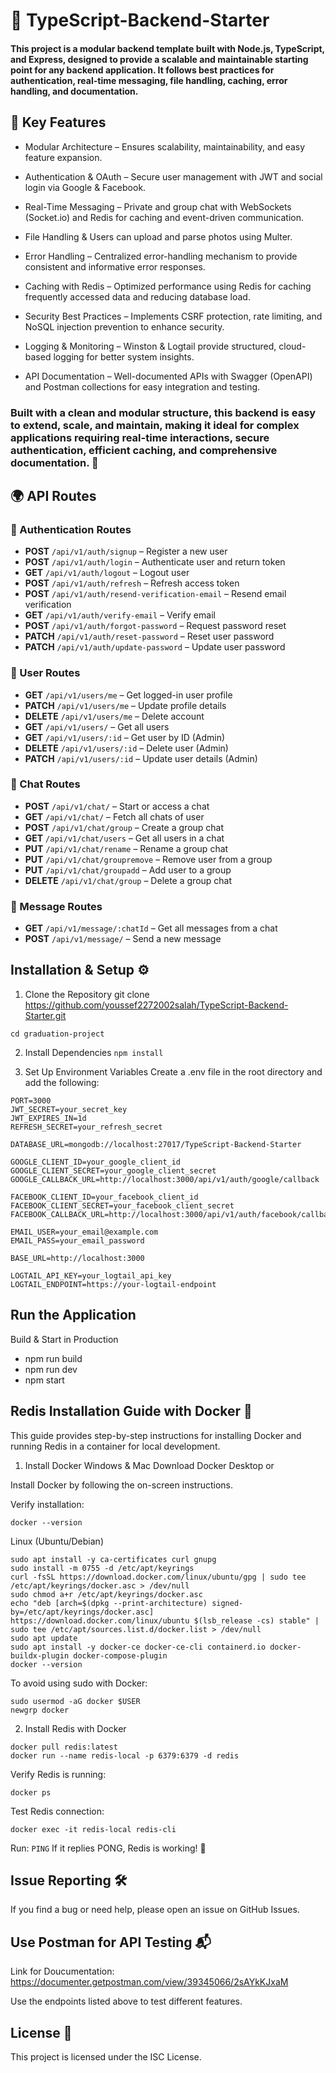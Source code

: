 # 🚀 TypeScript-Backend-Starter
#### This project is a modular backend template built with Node.js, TypeScript, and Express, designed to provide a scalable and maintainable starting point for any backend application. It follows best practices for authentication, real-time messaging, file handling, caching, error handling, and documentation.

## 🌟 Key Features
* Modular Architecture – Ensures scalability, maintainability, and easy feature expansion.

* Authentication & OAuth – Secure user management with JWT and social login via Google & Facebook.

* Real-Time Messaging – Private and group chat with WebSockets (Socket.io) and Redis for caching and event-driven communication.

* File Handling & Users can upload and parse photos using Multer.

* Error Handling – Centralized error-handling mechanism to provide consistent and informative error responses.

* Caching with Redis – Optimized performance using Redis for caching frequently accessed data and reducing database load.

* Security Best Practices – Implements CSRF protection, rate limiting, and NoSQL injection prevention to enhance security.

* Logging & Monitoring – Winston & Logtail provide structured, cloud-based logging for better system insights.

* API Documentation – Well-documented APIs with Swagger (OpenAPI) and Postman collections for easy integration and testing.

### Built with a clean and modular structure, this backend is easy to extend, scale, and maintain, making it ideal for complex applications requiring real-time interactions, secure authentication, efficient caching, and comprehensive documentation. 🚀

## 🌍 API Routes

### 🔑 Authentication Routes  
* **POST** `/api/v1/auth/signup` – Register a new user  
* **POST** `/api/v1/auth/login` – Authenticate user and return token  
* **GET** `/api/v1/auth/logout` – Logout user  
* **POST** `/api/v1/auth/refresh` – Refresh access token  
* **POST** `/api/v1/auth/resend-verification-email` – Resend email verification  
* **GET** `/api/v1/auth/verify-email` – Verify email  
* **POST** `/api/v1/auth/forgot-password` – Request password reset  
* **PATCH** `/api/v1/auth/reset-password` – Reset user password  
* **PATCH** `/api/v1/auth/update-password` – Update user password  

### 👤 User Routes  
* **GET** `/api/v1/users/me` – Get logged-in user profile  
* **PATCH** `/api/v1/users/me` – Update profile details  
* **DELETE** `/api/v1/users/me` – Delete account  
* **GET** `/api/v1/users/` – Get all users  
* **GET** `/api/v1/users/:id` – Get user by ID (Admin)  
* **DELETE** `/api/v1/users/:id` – Delete user (Admin)  
* **PATCH** `/api/v1/users/:id` – Update user details (Admin)  

### 💬 Chat Routes  
* **POST** `/api/v1/chat/` – Start or access a chat  
* **GET** `/api/v1/chat/` – Fetch all chats of user  
* **POST** `/api/v1/chat/group` – Create a group chat  
* **GET** `/api/v1/chat/users` – Get all users in a chat  
* **PUT** `/api/v1/chat/rename` – Rename a group chat  
* **PUT** `/api/v1/chat/groupremove` – Remove user from a group  
* **PUT** `/api/v1/chat/groupadd` – Add user to a group  
* **DELETE** `/api/v1/chat/group` – Delete a group chat  

### 📩 Message Routes  
* **GET** `/api/v1/message/:chatId` – Get all messages from a chat  
* **POST** `/api/v1/message/` – Send a new message  


## Installation & Setup ⚙️
1. Clone the Repository
git clone https://github.com/youssef2272002salah/TypeScript-Backend-Starter.git
```
cd graduation-project
```
2. Install Dependencies
```npm install```

3. Set Up Environment Variables
Create a .env file in the root directory and add the following:
```env
PORT=3000
JWT_SECRET=your_secret_key
JWT_EXPIRES_IN=1d
REFRESH_SECRET=your_refresh_secret

DATABASE_URL=mongodb://localhost:27017/TypeScript-Backend-Starter

GOOGLE_CLIENT_ID=your_google_client_id
GOOGLE_CLIENT_SECRET=your_google_client_secret
GOOGLE_CALLBACK_URL=http://localhost:3000/api/v1/auth/google/callback

FACEBOOK_CLIENT_ID=your_facebook_client_id
FACEBOOK_CLIENT_SECRET=your_facebook_client_secret
FACEBOOK_CALLBACK_URL=http://localhost:3000/api/v1/auth/facebook/callback

EMAIL_USER=your_email@example.com
EMAIL_PASS=your_email_password

BASE_URL=http://localhost:3000

LOGTAIL_API_KEY=your_logtail_api_key
LOGTAIL_ENDPOINT=https://your-logtail-endpoint
```

## Run the Application

Build & Start in Production
* npm run build
* npm run dev 
* npm start

## Redis Installation Guide with Docker 🐳
This guide provides step-by-step instructions for installing Docker and running Redis in a container for local development.

1. Install Docker
Windows & Mac
Download Docker Desktop or

Install Docker by following the on-screen instructions.

Verify installation:
```
docker --version
```
Linux (Ubuntu/Debian)
```sudo apt update && sudo apt upgrade -y
sudo apt install -y ca-certificates curl gnupg
sudo install -m 0755 -d /etc/apt/keyrings
curl -fsSL https://download.docker.com/linux/ubuntu/gpg | sudo tee /etc/apt/keyrings/docker.asc > /dev/null
sudo chmod a+r /etc/apt/keyrings/docker.asc
echo "deb [arch=$(dpkg --print-architecture) signed-by=/etc/apt/keyrings/docker.asc] https://download.docker.com/linux/ubuntu $(lsb_release -cs) stable" | sudo tee /etc/apt/sources.list.d/docker.list > /dev/null
sudo apt update
sudo apt install -y docker-ce docker-ce-cli containerd.io docker-buildx-plugin docker-compose-plugin
docker --version
```
To avoid using sudo with Docker:
```
sudo usermod -aG docker $USER
newgrp docker
```
2. Install Redis with Docker
```
docker pull redis:latest
docker run --name redis-local -p 6379:6379 -d redis
```
Verify Redis is running:

```
docker ps
```
Test Redis connection:
```
docker exec -it redis-local redis-cli
```
Run:
```PING```
If it replies PONG, Redis is working! 🎉

## Issue Reporting 🛠️
If you find a bug or need help, please open an issue on GitHub Issues.

## Use Postman for API Testing 📬
Link for Doucumentation: https://documenter.getpostman.com/view/39345066/2sAYkKJxaM

Use the endpoints listed above to test different features.

## License 📜
This project is licensed under the ISC License.
